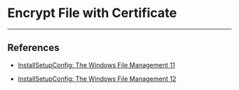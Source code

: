 # Encrypt File with Certificate

---
## References

- [InstallSetupConfig: The Windows File Management 11](https://www.installsetupconfig.com/win32programming/windowsfileapis4_10.html)

- [InstallSetupConfig: The Windows File Management 12](https://www.installsetupconfig.com/win32programming/windowsfileapis4_11.html)